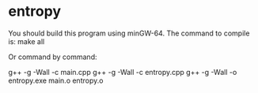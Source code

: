 # entropy

You should build this program using minGW-64. 
The command to compile is:
	make all

Or command by command: 

g++ -g -Wall -c main.cpp
g++ -g -Wall -c entropy.cpp
g++ -g -Wall -o entropy.exe main.o entropy.o

